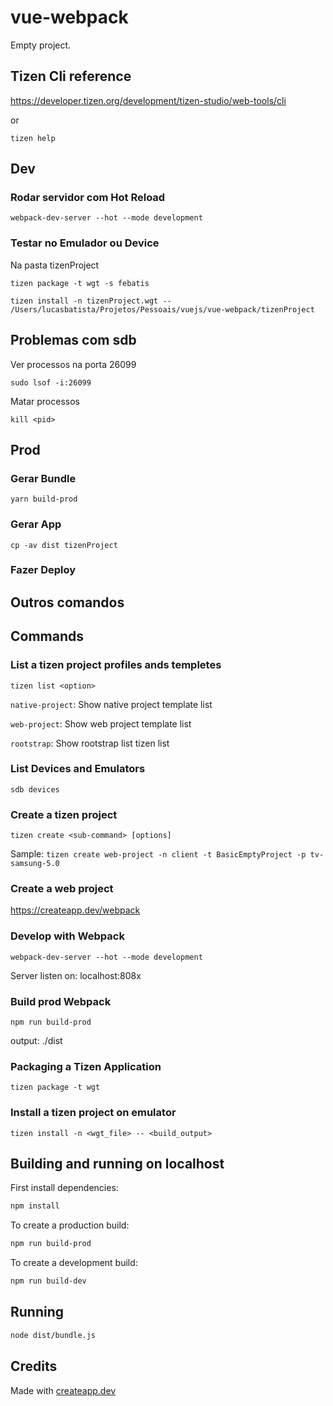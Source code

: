 # vue-webpack

Empty project.

## Tizen Cli reference

https://developer.tizen.org/development/tizen-studio/web-tools/cli

or

`tizen help`

## Dev

### Rodar servidor com Hot Reload

`webpack-dev-server --hot --mode development`

### Testar no Emulador ou Device

Na pasta tizenProject

`tizen package -t wgt -s febatis` 

`tizen install -n tizenProject.wgt -- /Users/lucasbatista/Projetos/Pessoais/vuejs/vue-webpack/tizenProject`

## Problemas com sdb

Ver processos na porta 26099

`sudo lsof -i:26099`

Matar processos

`kill <pid>`

## Prod

### Gerar Bundle

`yarn build-prod`

### Gerar App

`cp -av dist tizenProject`

### Fazer Deploy

## Outros comandos

## Commands

### List a tizen project profiles ands templetes

`tizen list <option>`

`native-project`: Show native project template list

`web-project`: Show web project template list

`rootstrap`: Show rootstrap list tizen list

### List Devices and Emulators

`sdb devices`

### Create a tizen project

`tizen create <sub-command> [options]`

Sample: `tizen create web-project -n client -t BasicEmptyProject -p tv-samsung-5.0`

### Create a web project

https://createapp.dev/webpack

### Develop with Webpack

`webpack-dev-server --hot --mode development`

Server listen on: localhost:808x

### Build prod Webpack

`npm run build-prod`

output: ./dist

### Packaging a Tizen Application

`tizen package -t wgt`

### Install a tizen project on emulator

`tizen install -n <wgt_file> -- <build_output>`

## Building and running on localhost

First install dependencies:

```sh
npm install
```

To create a production build:

```sh
npm run build-prod
```

To create a development build:

```sh
npm run build-dev
```

## Running

```sh
node dist/bundle.js
```

## Credits

Made with [createapp.dev](https://createapp.dev/)
